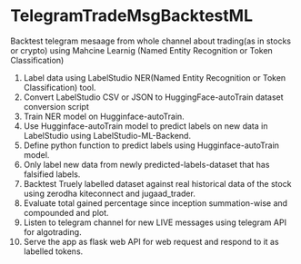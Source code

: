 # TelegramTradeMsgBacktestML

Backtest telegram mesaage from whole channel about trading(as in stocks or crypto) using Mahcine Learnig (Named Entity Recognition or Token Classification)

1. Label data using LabelStudio NER(Named Entity Recognition or Token Classification) tool.
2. Convert LabelStudio CSV or JSON to HuggingFace-autoTrain dataset conversion script
3. Train NER model on Hugginface-autoTrain.
4. Use Hugginface-autoTrain model to predict labels on new data in LabelStudio using LabelStudio-ML-Backend.
5. Define python function to predict labels using Hugginface-autoTrain model.
6. Only label new data from newly predicted-labels-dataset that has falsified labels.
7. Backtest Truely labelled dataset against real historical data of the stock using zerodha kiteconnect and jugaad_trader.
8. Evaluate total gained percentage since inception summation-wise and compounded and plot.
9. Listen to telegram channel for new LIVE messages using telegram API for algotrading.
10. Serve the app as flask web API for web request and respond to it as labelled tokens.
